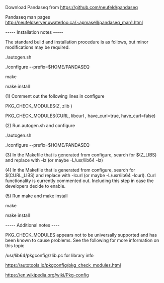 Download Pandaseq from
https://github.com/neufeld/pandaseq

Pandaseq man pages
http://neufeldserver.uwaterloo.ca/~apmasell/pandaseq_man1.html

----- Installation notes -----

The standard build and installation procedure is as follows, but minor
modifications may be required.

./autogen.sh

./configure --prefix=$HOME/PANDASEQ

make

make install


(1) Comment out the following lines in configure

PKG_CHECK_MODULES(Z,  zlib )

PKG_CHECK_MODULES(CURL,  libcurl , have_curl=true, have_curl=false)

(2) Run autogen.sh and configure

./autogen.sh

./configure --prefix=$HOME/PANDASEQ

(3) In the Makefile that is generated from configure, search for
$(Z_LIBS) and replace with -lz (or maybe -L/usr/lib64 -lz)

(4) In the Makefile that is generated from configure, search for
$(CURL_LIBS) and replace with -lcurl (or maybe -L/usr/lib64
-lcurl). Curl functionality is currently commented
out. Including this step in case the developers decide to enable.

(5) Run make and make install

make

make install

----- Additional notes ----

PKG_CHECK_MODULES appears not to be universally supported and has been
known to cause problems. See the following for more information on
this topic

/usr/lib64/pkgconfig/zlib.pc for library info

https://autotools.io/pkgconfig/pkg_check_modules.html

https://en.wikipedia.org/wiki/Pkg-config
